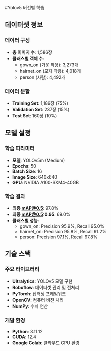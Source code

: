 #Yolov5 버전별 학습

## 데이터셋 정보

### 데이터 구성
- **총 이미지 수**: 1,586장
- **클래스별 객체 수**:
  - gown_on (가운 착용): 3,273개
  - hairnet_on (모자 착용): 4,018개  
  - person (사람): 4,492개

### 데이터 분할
- **Training Set**: 1,189장 (75%)
- **Validation Set**: 237장 (15%)
- **Test Set**: 160장 (10%)

## 모델 설정

### 학습 파라미터
- **모델**: YOLOv5m (Medium)
- **Epochs**: 50
- **Batch Size**: 16
- **Image Size**: 640x640
- **GPU**: NVIDIA A100-SXM4-40GB

### 학습 결과
- **최종 mAP@0.5**: 97.8%
- **최종 mAP@0.5:0.95**: 69.0%
- **클래스별 성능**:
  - gown_on: Precision 95.9%, Recall 95.0%
  - hairnet_on: Precision 95.8%, Recall 91.2%
  - person: Precision 97.1%, Recall 97.8%

## 기술 스택

### 주요 라이브러리
- **Ultralytics**: YOLOv5 모델 구현
- **Roboflow**: 데이터셋 관리 및 전처리
- **PyTorch**: 딥러닝 프레임워크
- **OpenCV**: 컴퓨터 비전 처리
- **NumPy**: 수치 연산

### 개발 환경
- **Python**: 3.11.12
- **CUDA**: 12.4
- **Google Colab**: 클라우드 GPU 환경
